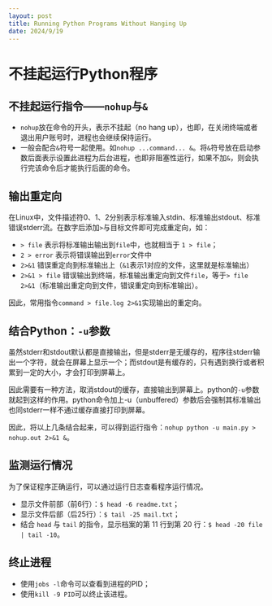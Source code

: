 ```yaml
---
layout: post
title: Running Python Programs Without Hanging Up
date: 2024/9/19
---
```


# 不挂起运行Python程序

## 不挂起运行指令——`nohup`与`&`

* `nohup`放在命令的开头，表示不挂起（no hang up），也即，在关闭终端或者退出用户账号时，进程也会继续保持运行。
* 一般会配合`&`符号一起使用。如`nohup ...command... &`。将`&`符号放在启动参数后面表示设置此进程为后台进程，也即非阻塞性运行，如果不加`&`，则会执行完该命令后才能执行后面的命令。

## 输出重定向

在Linux中，文件描述符0、1、2分别表示标准输入stdin、标准输出stdout、标准错误stderr流。在数字后添加`>`与目标文件即可完成重定向，如：

* `> file` 表示将标准输出输出到`file`中，也就相当于 `1 > file`；
* `2 > error` 表示将错误输出到`error`文件中
* `2>&1` 错误重定向到标准输出上（`&1`表示1对应的文件，这里就是标准输出）
* `2>&1 > file` 错误输出到终端，标准输出重定向到文件`file`，等于`> file 2>&1`（标准输出重定向到文件，错误重定向到标准输出）。

因此，常用指令`command > file.log 2>&1`实现输出的重定向。

## 结合Python：`-u`参数

虽然stderr和stdout默认都是直接输出，但是stderr是无缓存的，程序往stderr输出一个字符，就会在屏幕上显示一个；而stdout是有缓存的，只有遇到换行或者积累到一定的大小，才会打印到屏幕上。

因此需要有一种方法，取消stdout的缓存，直接输出到屏幕上。python的`-u`参数就起到这样的作用。python命令加上-u（unbuffered）参数后会强制其标准输出也同stderr一样不通过缓存直接打印到屏幕。

因此，将以上几条结合起来，可以得到运行指令：`nohup python -u main.py > nohup.out 2>&1 &`。

## 监测运行情况

为了保证程序正确运行，可以通过运行日志查看程序运行情况。

* 显示文件前部（前6行）：`$ head -6 readme.txt`；
* 显示文件后部（后25行）：`$ tail -25 mail.txt`；
* 结合 `head` 与 `tail` 的指令，显示档案的第 11 行到第 20 行：`$ head -20 file | tail -10`。

## 终止进程

* 使用`jobs -l`命令可以查看到进程的PID；
* 使用`kill -9 PID`可以终止该进程。

